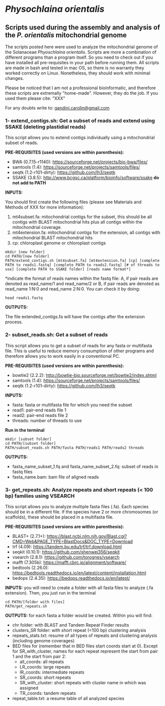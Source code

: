 # *Physochlaina orientalis*

## Scripts used during the assembly and analysis of the *P. orientalis* mitochondrial genome ##

  The scripts posted here were used to analyze the mitochondrial genome of the Solanaceae *Phyoschlaina orientalis*. Scripts are more a combination of different programs than a program itself. So you need to check out if you have installed all pre-requisites in your path before running them. All scripts are made in bash and tested in mac OS, so there is no warranty they worked correctly on Linux. Nonetheless, they should work with minimal changes. 
  
   Please be noticed that I am not a professional bioinformatic, and therefore these scripts are extremally "home-made". However, they do the job. If you used them please cite: "XXX"  

For any doubts write to: gandini.carolin@gmail.com

### 1- extend_contigs.sh: Get a subset of reads and extend using SSAKE (deleting plastidial reads)

  This script allows you to extend contigs individually using a mitochondrial subset of reads. 
  
**PRE-REQUISITES (used versions are within parenthesis):**
  
  - BWA (0.7.15-r1140): https://sourceforge.net/projects/bio-bwa/files/
  - samtools (1.4): https://sourceforge.net/projects/samtools/files/
  - seqtk (1.2-r101-dirty): https://github.com/lh3/seqtk
  - SSAKE (3.8.5): http://www.bcgsc.ca/platform/bioinfo/software/ssake **do not add to PATH**
  
**INPUTS:**
  
  You should first create the following files (please see Materials and Methods of XXX for more information):
  
  1. mt4subset.fa: mitochondrial contigs for the subset, this should be all contigs with BLAST mitochondrial hits plus all contigs within the mitochondrial coverage.
  2. mt4extension.fa: mitochondrial contigs for the extension, all contigs with mitochondrial BLAST mitochondrial hits
  3. cp: chloroplast genome or chloroplast contigs

```  
mkdir [new folder]
cd PATH/[new folder]
PATH/extend_contigs.sh [mt4subset.fa] [mt4extension.fa] [cp] [complete PATH to reads1.fastq] [complete PATH to reads2.fastq] [# of threads to use] [complete PATH to SSAKE folder] [reads name format*]
```

*indicate the format of reads names within the fastq file: A, if pair reads are denoted as read_name/1 and read_name/2 or B, if pair reads are denoted as read_name 1:N:0 and read_name 2:N:0. You can check it by doing: 

```  
head reads1.fastq
```

**OUTPUTS:**

The file extended_contigs.fa will have the contigs after the extension process. 

### 2- subset_reads.sh: Get a subset of reads

This script allows you to get a subset of reads for any fasta or multifasta file. This is useful to reduce memory consumption of other programs and therefore allows you to work easily in a conventional PC. 

  **PRE-REQUISITES (used versions are within parenthesis):**
  
  - bowtie2 (2.2.2): http://bowtie-bio.sourceforge.net/bowtie2/index.shtml
  - samtools (1.4): https://sourceforge.net/projects/samtools/files/
  - seqtk (1.2-r101-dirty): https://github.com/lh3/seqtk

**INPUTS:**

- fasta: fasta or multifasta file for which you need the subset
- read1: pair-end reads file 1
- read2: pair-end reads file 2
- threads: number of threads to use

**Run in the terminal**

```  
mkdir [subset folder]
cd PATH/[subset folder]
PATH/subset_reads.sh PATH/fasta PATH/reads1 PATH/reads2 threads
```

**OUTPUTS:**

- fasta_name_subset_1.fq and fasta_name_subset_2.fq: subset of reads in fastq files 
- fasta_name.bam: bam file of aligned reads

### 3- get_repeats.sh: Analyze repeats and short repeats (< 100 bp) families using VSEARCH

  This script allows you to analyze multiple fasta files (.fa). Each species should be in a different file. If the species have 2 or more chromosomes (or scaffolds), these should be placed in a multifasta file.  
  
  **PRE-REQUISITES (used versions are within parenthesis):**
  
  - BLAST+ (2.7.1+): https://blast.ncbi.nlm.nih.gov/Blast.cgi?CMD=Web&PAGE_TYPE=BlastDocs&DOC_TYPE=Download
  - trf (4.09): https://tandem.bu.edu/trf/trf.download.html
  - seqkit (0.10.1): https://github.com/shenwei356/seqkit
  - vsearch (2.8.1): https://github.com/torognes/vsearch
  - mafft (7.305b): https://mafft.cbrc.jp/alignment/software/
  - bedtools (2.26.0): https://bedtools.readthedocs.io/en/latest/content/installation.html
  - bedops (2.4.35): https://bedops.readthedocs.io/en/latest/
  
  **INPUTS:** you will need to create a folder with all fasta files to analyze (.fa extension). Then, you just run in the terminal
  
```  
cd PATH/[folder with files]
PATH/get_repeats.sh
```

  **OUTPUTS:** for each fasta a folder would be created. Within you will find:

  * chr folder: with BLAST and Tandem Repeat Finder results
  * clusters_SR folder: with short repeat (<100 bp) clustering analysis
  * repeats_stats.txt: resume of all types of repeats and clustering analysis (including genome coverages)
  * BED files for (remember that in BED files start coords start at 0). Except for SR_with_cluster, names for each repeat represent the start from pair 1 and the start from pair 2:
    * all_coords: all repeats
    * LR_coords: large repeats
    * IR_coords: intermediate repeats
    * SR_coords: short repeats
    * SR_with_cluster: short repeats with cluster name in which was assigned
    * TR_coords: tandem repeats
 * repeat_table.txt: a resume table of all analyzed species
    
